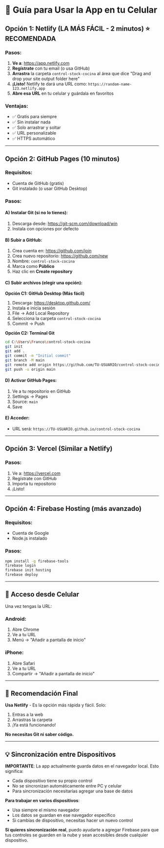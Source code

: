 # 🚀 Guía para Usar la App en tu Celular

## Opción 1: Netlify (LA MÁS FÁCIL - 2 minutos) ⭐ RECOMENDADA

### Pasos:
1. **Ve a**: https://app.netlify.com
2. **Regístrate** con tu email (o usa GitHub)
3. **Arrastra** la carpeta `control-stock-cocina` al área que dice "Drag and drop your site output folder here"
4. **¡Listo!** Netlify te dará una URL como: `https://random-name-123.netlify.app`
5. **Abre esa URL** en tu celular y guárdala en favoritos

### Ventajas:
- ✅ Gratis para siempre
- ✅ Sin instalar nada
- ✅ Solo arrastrar y soltar
- ✅ URL personalizable
- ✅ HTTPS automático

---

## Opción 2: GitHub Pages (10 minutos)

### Requisitos:
- Cuenta de GitHub (gratis)
- Git instalado (o usar GitHub Desktop)

### Pasos:

#### A) Instalar Git (si no lo tienes):
1. Descarga desde: https://git-scm.com/download/win
2. Instala con opciones por defecto

#### B) Subir a GitHub:
1. Crea cuenta en: https://github.com/join
2. Crea nuevo repositorio: https://github.com/new
3. Nombre: `control-stock-cocina`
4. Marca como **Público**
5. Haz clic en **Create repository**

#### C) Subir archivos (elegir una opción):

**Opción C1: GitHub Desktop (Más fácil)**
1. Descarga: https://desktop.github.com/
2. Instala e inicia sesión
3. File → Add Local Repository
4. Selecciona la carpeta `control-stock-cocina`
5. Commit → Push

**Opción C2: Terminal Git**
```bash
cd C:\Users\Franco\control-stock-cocina
git init
git add .
git commit -m "Initial commit"
git branch -M main
git remote add origin https://github.com/TU-USUARIO/control-stock-cocina.git
git push -u origin main
```

#### D) Activar GitHub Pages:
1. Ve a tu repositorio en GitHub
2. Settings → Pages
3. Source: `main`
4. Save

#### E) Acceder:
- URL será: `https://TU-USUARIO.github.io/control-stock-cocina`

---

## Opción 3: Vercel (Similar a Netlify)

### Pasos:
1. Ve a: https://vercel.com
2. Regístrate con GitHub
3. Importa tu repositorio
4. ¡Listo!

---

## Opción 4: Firebase Hosting (más avanzado)

### Requisitos:
- Cuenta de Google
- Node.js instalado

### Pasos:
```bash
npm install -g firebase-tools
firebase login
firebase init hosting
firebase deploy
```

---

## 📱 Acceso desde Celular

Una vez tengas la URL:

### Android:
1. Abre Chrome
2. Ve a tu URL
3. Menú → "Añadir a pantalla de inicio"

### iPhone:
1. Abre Safari
2. Ve a tu URL
3. Compartir → "Añadir a pantalla de inicio"

---

## 🎯 Recomendación Final

**Usa Netlify** - Es la opción más rápida y fácil. Solo:
1. Entras a la web
2. Arrastras la carpeta
3. ¡Ya está funcionando!

**No necesitas Git ni saber código.**

---

## 💡 Sincronización entre Dispositivos

**IMPORTANTE**: La app actualmente guarda datos en el navegador local. Esto significa:
- Cada dispositivo tiene su propio control
- No se sincronizan automáticamente entre PC y celular
- Para sincronización necesitarías agregar una base de datos

**Para trabajar en varios dispositivos**:
- Usa siempre el mismo navegador
- Los datos se guardan en ese navegador específico
- Si cambias de dispositivo, necesitas hacer un nuevo control

**Si quieres sincronización real**, puedo ayudarte a agregar Firebase para que tus controles se guarden en la nube y sean accesibles desde cualquier dispositivo.

